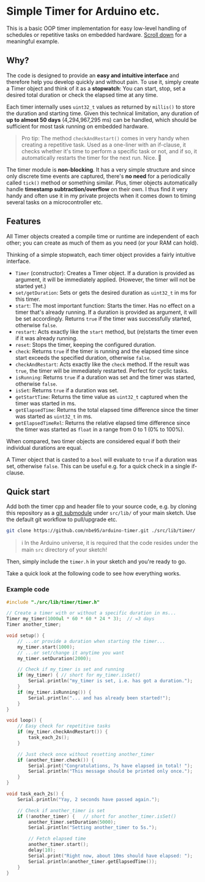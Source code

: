 # Simple Timer for Arduino etc.

This is a basic OOP timer implementation for easy low-level handling of
schedules or repetitive tasks on embedded hardware. [Scroll down](#example-code)
for a meaningful example.

## Why?

The code is designed to provide an **easy and intuitive interface** and
therefore help you develop quickly and without pain. To use it, simply create a
Timer object and think of it as a **stopwatch**: You can start, stop, set a
desired total duration or check the elapsed time at any time.

Each timer internally uses `uint32_t` values as returned by `millis()` to store
the duration and starting time. Given this technical limitation, any duration of
**up to almost 50 days** (4,294,967,295 ms) can be handled, which should be
sufficient for most task running on embedded hardware.

> Pro tip: The method `checkAndRestart()` comes in very handy when creating a
repetitive task. Used as a one-liner with an if-clause, it checks whether it's
time to perform a specific task or not, and if so, it automatically restarts the
timer for the next run. Nice. :tada:

The timer module is **non-blocking**. It has a very simple structure and since
only discrete time events are captured, there's **no need** for a periodically
called `tick()` method or something similar. Plus, timer objects automatically
handle **timestamp subtraction/overflow** on their own. I thus find it very
handy and often use it in my private projects when it comes down to timing
several tasks on a microcontroller etc.

## Features

All Timer objects created a compile time or runtime are independent of each
other; you can create as much of them as you need (or your RAM can hold).

Thinking of a simple stopwatch, each timer object provides a fairly intuitive
interface.

- `Timer` (constructor): Creates a Timer object. If a duration is provided as
  argument, it will be immediately applied. (However, the timer will not be
  started yet.)
- `set/getDuration`: Sets or gets the desired duration as `uint32_t` in ms for
  this timer.
- `start`: The most important function: Starts the timer. Has no effect on a
  timer that's already running. If a duration is provided as argument, it will
  be set accordingly. Returns `true` if the timer was successfully started,
  otherwise `false`.
- `restart`: Acts exactly like the `start` method, but (re)starts the timer even
  if it was already running.
- `reset`: Stops the timer, keeping the configured duration.
- `check`: Returns `true` if the timer is running and the elapsed time since
  start exceeds the specified duration, otherwise `false`.
- `checkAndRestart`: Acts exactly like the `check` method. If the result was
  `true`, the timer will be immediately restarted. Perfect for cyclic tasks.
- `isRunning`: Returns `true` if a duration was set and the timer was started,
  otherwise `false`.
- `isSet`: Returns `true` if a duration was set.
- `getStartTime`: Returns the time value as `uint32_t` captured when the timer
  was started in ms.
- `getElapsedTime`: Returns the total elapsed time difference since the timer
  was started as `uint32_t` in ms.
- `getElapsedTimeRel`: Returns the relative elapsed time difference since the
  timer was started as `float` in a range from 0 to 1 (0% to 100%).

When compared, two timer objects are considered equal if both their individual
durations are equal.

A Timer object that is casted to a `bool` will evaluate to `true` if a duration
was set, otherwise `false`. This can be useful e.g. for a quick check in a
single if-clause.

## Quick start

Add both the timer cpp and header file to your source code, e.g. by cloning this
repository as a [git
submodule](https://git-scm.com/book/en/v2/Git-Tools-Submodules) under
`src/lib/` of your main sketch. Use the default git workflow to pull/upgrade
etc.

```sh
git clone https://github.com/nbe95/arduino-timer.git ./src/lib/timer/

```

> :information_source: In the Arduino universe, it is required that the code
resides under the main `src` directory of your sketch!

Then, simply include the `timer.h` in your sketch and you're ready to go.

Take a quick look at the following code to see how everything works.

### Example code

```cpp
#include "./src/lib/timer/timer.h"

// Create a timer with or without a specific duration in ms...
Timer my_timer(1000ul * 60 * 60 * 24 * 3);  // =3 days
Timer another_timer;

void setup() {
    // ...or provide a duration when starting the timer...
    my_timer.start(1000);
    // ...or set/change it anytime you want
    my_timer.setDuration(2000);

    // Check if my_timer is set and running
    if (my_timer) { // short for my_timer.isSet()
        Serial.println("my_timer is set, i.e. has got a duration.");
    }
    if (my_timer.isRunning()) {
        Serial.println("... and has already been started!");
    }
}

void loop() {
    // Easy check for repetitive tasks
    if (my_timer.checkAndRestart()) {
        task_each_2s();
    }

    // Just check once without resetting another_timer
    if (another_timer.check()) {
        Serial.print("Congratulations, 7s have elapsed in total! ");
        Serial.println("This message should be printed only once.");
    }
}

void task_each_2s() {
    Serial.println("Yay, 2 seconds have passed again.");

    // Check if another_timer is set
    if (!another_timer) {   // short for another_timer.isSet()
        another_timer.setDuration(5000);
        Serial.println("Setting another_timer to 5s.");

        // Fetch elapsed time
        another_timer.start();
        delay(10);
        Serial.print("Right now, about 10ms should have elapsed: ");
        Serial.println(another_timer.getElapsedTime());
    }
}
```
